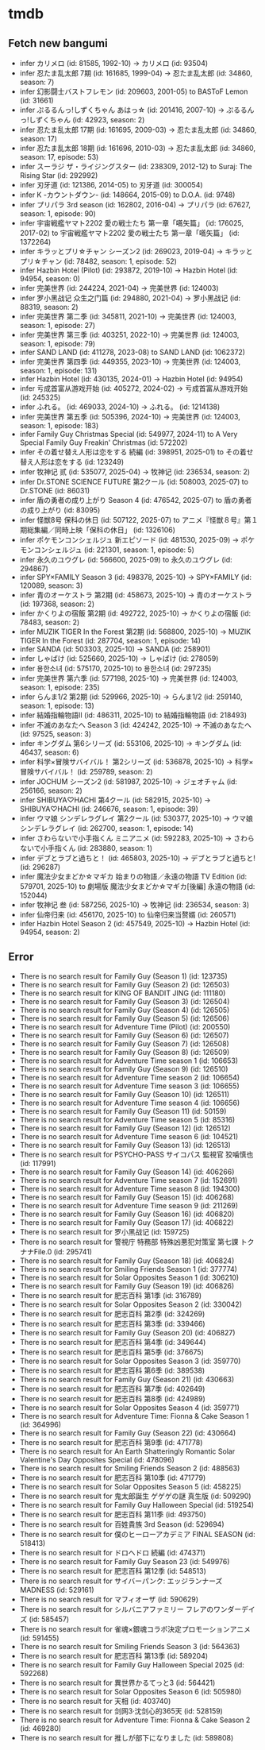 # tmdb
## Fetch new bangumi
- infer カリメロ (id: 81585, 1992-10) -> カリメロ (id: 93504)
- infer 忍たま乱太郎 7期 (id: 161685, 1999-04) -> 忍たま乱太郎 (id: 34860, season: 7)
- infer 幻影闘士バストフレモン (id: 209603, 2001-05) to BASToF Lemon (id: 31661)
- infer ぷるるんっ!しずくちゃん あはっ☆ (id: 201416, 2007-10) -> ぷるるんっ!しずくちゃん (id: 42923, season: 2)
- infer 忍たま乱太郎 17期 (id: 161695, 2009-03) -> 忍たま乱太郎 (id: 34860, season: 17)
- infer 忍たま乱太郎 18期 (id: 161696, 2010-03) -> 忍たま乱太郎 (id: 34860, season: 17, episode: 53)
- infer スーラジ ザ・ライジングスター (id: 238309, 2012-12) to Suraj: The Rising Star (id: 292992)
- infer 刃牙道 (id: 121386, 2014-05) to 刃牙道 (id: 300054)
- infer K -カウントダウン- (id: 148664, 2015-09) to D.O.A. (id: 9748)
- infer プリパラ 3rd season (id: 162802, 2016-04) -> プリパラ (id: 67627, season: 1, episode: 90)
- infer 宇宙戦艦ヤマト2202 愛の戦士たち 第一章「嚆矢篇」 (id: 176025, 2017-02) to 宇宙戦艦ヤマト2202 愛の戦士たち 第一章「嚆矢篇」 (id: 1372264)
- infer キラッとプリ☆チャン シーズン2 (id: 269023, 2019-04) -> キラッとプリ☆チャン (id: 78482, season: 1, episode: 52)
- infer Hazbin Hotel (Pilot) (id: 293872, 2019-10) -> Hazbin Hotel (id: 94954, season: 0)
- infer 完美世界 (id: 244224, 2021-04) -> 完美世界 (id: 124003)
- infer 罗小黑战记 众生之门篇 (id: 294880, 2021-04) -> 罗小黑战记 (id: 88319, season: 2)
- infer 完美世界 第二季 (id: 345811, 2021-10) -> 完美世界 (id: 124003, season: 1, episode: 27)
- infer 完美世界 第三季 (id: 403251, 2022-10) -> 完美世界 (id: 124003, season: 1, episode: 79)
- infer SAND LAND (id: 411278, 2023-08) to SAND LAND (id: 1062372)
- infer 完美世界 第四季 (id: 449355, 2023-10) -> 完美世界 (id: 124003, season: 1, episode: 131)
- infer Hazbin Hotel (id: 430135, 2024-01) -> Hazbin Hotel (id: 94954)
- infer 亏成首富从游戏开始 (id: 405272, 2024-02) -> 亏成首富从游戏开始 (id: 245325)
- infer ふれる。 (id: 469033, 2024-10) -> ふれる。 (id: 1214138)
- infer 完美世界 第五季 (id: 505396, 2024-10) -> 完美世界 (id: 124003, season: 1, episode: 183)
- infer Family Guy Christmas Special (id: 549977, 2024-11) to A Very Special Family Guy Freakin' Christmas (id: 572202)
- infer その着せ替え人形は恋をする 続編 (id: 398951, 2025-01) to その着せ替え人形は恋をする (id: 123249)
- infer 牧神记 贰 (id: 535077, 2025-04) -> 牧神记 (id: 236534, season: 2)
- infer Dr.STONE SCIENCE FUTURE 第2クール (id: 508003, 2025-07) to Dr.STONE (id: 86031)
- infer 盾の勇者の成り上がり Season 4 (id: 476542, 2025-07) to 盾の勇者の成り上がり (id: 83095)
- infer 怪獣8号 保科の休日 (id: 507122, 2025-07) to アニメ『怪獣８号』第１期総集編／同時上映「保科の休日」 (id: 1326106)
- infer ポケモンコンシェルジュ 新エピソード (id: 481530, 2025-09) -> ポケモンコンシェルジュ (id: 221301, season: 1, episode: 5)
- infer 永久のユウグレ (id: 566600, 2025-09) to 永久のユウグレ (id: 294867)
- infer SPY×FAMILY Season 3 (id: 498378, 2025-10) -> SPY×FAMILY (id: 120089, season: 3)
- infer 青のオーケストラ 第2期 (id: 458673, 2025-10) -> 青のオーケストラ (id: 197368, season: 2)
- infer かくりよの宿飯 第2期 (id: 492722, 2025-10) -> かくりよの宿飯 (id: 78483, season: 2)
- infer MUZIK TIGER In the Forest 第2期 (id: 568800, 2025-10) -> MUZIK TIGER In the Forest (id: 287704, season: 1, episode: 14)
- infer SANDA (id: 503303, 2025-10) -> SANDA (id: 258901)
- infer しゃばけ (id: 525660, 2025-10) -> しゃばけ (id: 278059)
- infer 용한소녀 (id: 575170, 2025-10) to 용한소녀 (id: 297235)
- infer 完美世界 第六季 (id: 577198, 2025-10) -> 完美世界 (id: 124003, season: 1, episode: 235)
- infer らんま1/2 第2期 (id: 529966, 2025-10) -> らんま1/2 (id: 259140, season: 1, episode: 13)
- infer 結婚指輪物語Ⅱ (id: 486311, 2025-10) to 結婚指輪物語 (id: 218493)
- infer 不滅のあなたへ Season 3 (id: 424242, 2025-10) -> 不滅のあなたへ (id: 97525, season: 3)
- infer キングダム 第6シリーズ (id: 553106, 2025-10) -> キングダム (id: 46437, season: 6)
- infer 科学×冒険サバイバル！ 第2シリーズ (id: 536878, 2025-10) -> 科学×冒険サバイバル！ (id: 259789, season: 2)
- infer JOCHUM シーズン2 (id: 581987, 2025-10) -> ジェオチャム (id: 256166, season: 2)
- infer SHIBUYA♡HACHI 第4クール (id: 582915, 2025-10) -> SHIBUYA♡HACHI (id: 246676, season: 1, episode: 39)
- infer ウマ娘 シンデレラグレイ 第2クール (id: 530377, 2025-10) -> ウマ娘 シンデレラグレイ (id: 262700, season: 1, episode: 14)
- infer さわらないで小手指くん ミニアニメ (id: 592283, 2025-10) -> さわらないで小手指くん (id: 283880, season: 1)
- infer デブとラブと過ちと！ (id: 465803, 2025-10) -> デブとラブと過ちと! (id: 296287)
- infer 魔法少女まどか☆マギカ 始まりの物語／永遠の物語 TV Edition (id: 579701, 2025-10) to 劇場版 魔法少女まどか☆マギカ[後編] 永遠の物語 (id: 152044)
- infer 牧神记 叁 (id: 587256, 2025-10) -> 牧神记 (id: 236534, season: 3)
- infer 仙帝归来 (id: 456170, 2025-10) to 仙帝归来当赘婿 (id: 260571)
- infer Hazbin Hotel Season 2 (id: 457549, 2025-10) -> Hazbin Hotel (id: 94954, season: 2)
## Error
- There is no search result for Family Guy (Season 1) (id: 123735)
- There is no search result for Family Guy (Season 2) (id: 126503)
- There is no search result for KING OF BANDIT JING (id: 111180)
- There is no search result for Family Guy (Season 3) (id: 126504)
- There is no search result for Family Guy (Season 4) (id: 126505)
- There is no search result for Family Guy (Season 5) (id: 126506)
- There is no search result for Adventure Time (Pilot) (id: 200550)
- There is no search result for Family Guy (Season 6) (id: 126507)
- There is no search result for Family Guy (Season 7) (id: 126508)
- There is no search result for Family Guy (Season 8) (id: 126509)
- There is no search result for Adventure Time season 1 (id: 106653)
- There is no search result for Family Guy (Season 9) (id: 126510)
- There is no search result for Adventure Time season 2 (id: 106654)
- There is no search result for Adventure Time season 3 (id: 106655)
- There is no search result for Family Guy (Season 10) (id: 126511)
- There is no search result for Adventure Time season 4 (id: 106656)
- There is no search result for Family Guy (Season 11) (id: 50159)
- There is no search result for Adventure Time season 5 (id: 85316)
- There is no search result for Family Guy (Season 12) (id: 126512)
- There is no search result for Adventure Time season 6 (id: 104521)
- There is no search result for Family Guy (Season 13) (id: 126513)
- There is no search result for PSYCHO-PASS サイコパス 監視官 狡噛慎也 (id: 117991)
- There is no search result for Family Guy (Season 14) (id: 406266)
- There is no search result for Adventure Time season 7 (id: 152691)
- There is no search result for Adventure Time season 8 (id: 194300)
- There is no search result for Family Guy (Season 15) (id: 406268)
- There is no search result for Adventure Time season 9 (id: 211269)
- There is no search result for Family Guy (Season 16) (id: 406820)
- There is no search result for Family Guy (Season 17) (id: 406822)
- There is no search result for 罗小黑战记 (id: 159725)
- There is no search result for 警視庁 特務部 特殊凶悪犯対策室 第七課 トクナナFile.0 (id: 295741)
- There is no search result for Family Guy (Season 18) (id: 406824)
- There is no search result for Smiling Friends Season 1 (id: 377774)
- There is no search result for Solar Opposites Season 1 (id: 306210)
- There is no search result for Family Guy (Season 19) (id: 406826)
- There is no search result for 肥志百科 第1季 (id: 316789)
- There is no search result for Solar Opposites Season 2 (id: 330042)
- There is no search result for 肥志百科 第2季 (id: 324269)
- There is no search result for 肥志百科 第3季 (id: 339466)
- There is no search result for Family Guy (Season 20) (id: 406827)
- There is no search result for 肥志百科 第4季 (id: 349644)
- There is no search result for 肥志百科 第5季 (id: 376675)
- There is no search result for Solar Opposites Season 3 (id: 359770)
- There is no search result for 肥志百科 第6季 (id: 389538)
- There is no search result for Family Guy (Season 21) (id: 430663)
- There is no search result for 肥志百科 第7季 (id: 402649)
- There is no search result for 肥志百科 第8季 (id: 424989)
- There is no search result for Solar Opposites Season 4 (id: 359771)
- There is no search result for Adventure Time: Fionna & Cake Season 1 (id: 364996)
- There is no search result for Family Guy (Season 22) (id: 430664)
- There is no search result for 肥志百科 第9季 (id: 471778)
- There is no search result for An Earth Shatteringly Romantic Solar Valentine's Day Opposites Special (id: 478096)
- There is no search result for Smiling Friends Season 2 (id: 488563)
- There is no search result for 肥志百科 第10季 (id: 471779)
- There is no search result for Solar Opposites Season 5 (id: 458225)
- There is no search result for 鬼太郎誕生 ゲゲゲの謎 真生版 (id: 509290)
- There is no search result for Family Guy Halloween Special (id: 519254)
- There is no search result for 肥志百科 第11季 (id: 493750)
- There is no search result for 百姓貴族 3rd Season (id: 529694)
- There is no search result for 僕のヒーローアカデミア FINAL SEASON (id: 518413)
- There is no search result for ドロヘドロ 続編 (id: 474371)
- There is no search result for Family Guy Season 23 (id: 549976)
- There is no search result for 肥志百科 第12季 (id: 548513)
- There is no search result for サイバーパンク: エッジランナーズ MADNESS (id: 529161)
- There is no search result for マフィオーザ (id: 590629)
- There is no search result for シルバニアファミリー フレアのワンダーデイズ (id: 585457)
- There is no search result for 雀魂×銀魂コラボ決定プロモーションアニメ (id: 591455)
- There is no search result for Smiling Friends Season 3 (id: 564363)
- There is no search result for 肥志百科 第13季 (id: 589204)
- There is no search result for Family Guy Halloween Special 2025 (id: 592268)
- There is no search result for 異世界かるてっと3 (id: 564421)
- There is no search result for Solar Opposites Season 6 (id: 505980)
- There is no search result for 天相 (id: 403740)
- There is no search result for 剑网3·沈剑心的365天 (id: 528159)
- There is no search result for Adventure Time: Fionna & Cake Season 2 (id: 469280)
- There is no search result for 推しが部下になりました (id: 589808)
